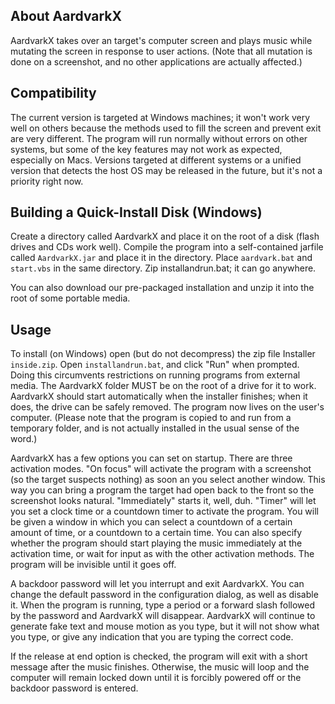 ## About AardvarkX

AardvarkX takes over an target's computer screen and plays music while mutating the screen in response to user actions. (Note that all mutation is done on a screenshot, and no other applications are actually affected.)

## Compatibility

The current version is targeted at Windows machines; it won't work very well on others because the methods used to fill the screen and prevent exit are very different. The program will run normally without errors on other systems, but some of the key features may not work as expected, especially on Macs. Versions targeted at different systems or a unified version that detects the host OS may be released in the future, but it's not a priority right now.

## Building a Quick-Install Disk (Windows)

Create a directory called AardvarkX and place it on the root of a disk (flash drives and CDs work well). Compile the program into a self-contained jarfile called `AardvarkX.jar` and place it in the directory. Place `aardvark.bat` and `start.vbs` in the same directory. Zip installandrun.bat; it can go anywhere.

You can also download our pre-packaged installation and unzip it into the root of some portable media.

## Usage

To install (on Windows) open (but do not decompress) the zip file Installer `inside.zip`. Open `installandrun.bat`, and click "Run" when prompted. Doing this circumvents restrictions on running programs from external media. The AardvarkX folder MUST be on the root of a drive for it to work. AardvarkX should start automatically when the installer finishes; when it does, the drive can be safely removed. The program now lives on the user's computer. (Please note that the program is copied to and run from a temporary folder, and is not actually installed in the usual sense of the word.)

AardvarkX has a few options you can set on startup. There are three activation modes. "On focus" will activate the program with a screenshot (so the target suspects nothing) as soon an you select another window. This way you can bring a program the target had open back to the front so the screenshot looks natural. "Immediately" starts it, well, duh. "Timer" will let you set a clock time or a countdown timer to activate the program. You will be given a window in which you can select a countdown of a certain amount of time, or a countdown to a certain time. You can also specify whether the program should start playing the music immediately at the activation time, or wait for input as with the other activation methods. The program will be invisible until it goes off.

A backdoor password will let you interrupt and exit AardvarkX. You can change the default password in the configuration dialog, as well as disable it. When the program is running, type a period or a forward slash followed by the password and AardvarkX will disappear. AardvarkX will continue to generate fake text and mouse motion as you type, but it will not show what you type, or give any indication that you are typing the correct code.

If the release at end option is checked, the program will exit with a short message after the music finishes. Otherwise, the music will loop and the computer will remain locked down until it is forcibly powered off or the backdoor password is entered.